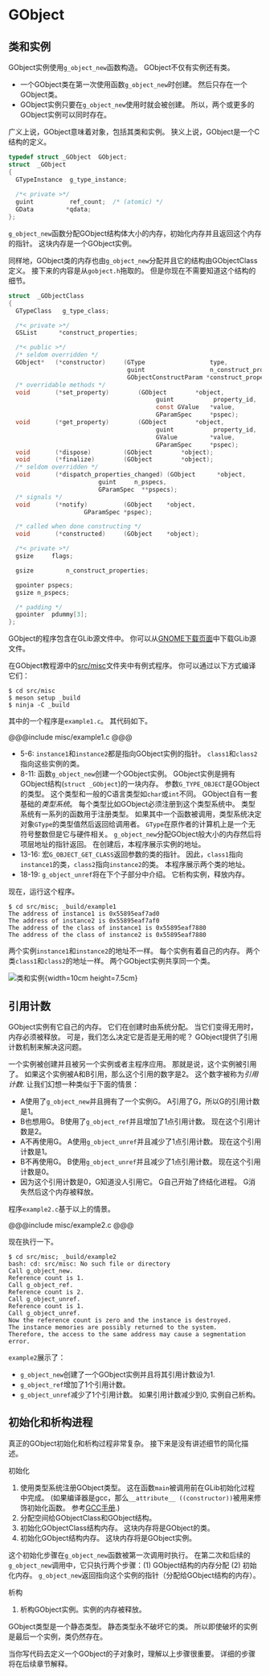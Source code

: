 # GObject

## 类和实例

GObject实例使用`g_object_new`函数构造。
GObject不仅有实例还有类。

- 一个GObject类在第一次使用函数`g_object_new`时创建。
然后只存在一个GObject类。
- GObject实例只要在`g_object_new`使用时就会被创建。
所以，两个或更多的GObject实例可以同时存在。

广义上说，GObject意味着对象，包括其类和实例。
狭义上说，GObject是一个C结构的定义。

~~~C
typedef struct _GObject  GObject;
struct  _GObject
{
  GTypeInstance  g_type_instance;
  
  /*< private >*/
  guint          ref_count;  /* (atomic) */
  GData         *qdata;
};
~~~

`g_object_new`函数分配GObject结构体大小的内存，初始化内存并且返回这个内存的指针。
这块内存是一个GObject实例。

同样地，GObject类的内存也由`g_object_new`分配并且它的结构由GObjectClass定义。
接下来的内容是从`gobject.h`拖取的。
但是你现在不需要知道这个结构的细节。

~~~C
struct  _GObjectClass
{
  GTypeClass   g_type_class;

  /*< private >*/
  GSList      *construct_properties;

  /*< public >*/
  /* seldom overridden */
  GObject*   (*constructor)     (GType                  type,
                                 guint                  n_construct_properties,
                                 GObjectConstructParam *construct_properties);
  /* overridable methods */
  void       (*set_property)		(GObject        *object,
                                         guint           property_id,
                                         const GValue   *value,
                                         GParamSpec     *pspec);
  void       (*get_property)		(GObject        *object,
                                         guint           property_id,
                                         GValue         *value,
                                         GParamSpec     *pspec);
  void       (*dispose)			(GObject        *object);
  void       (*finalize)		(GObject        *object);
  /* seldom overridden */
  void       (*dispatch_properties_changed) (GObject      *object,
					     guint	   n_pspecs,
					     GParamSpec  **pspecs);
  /* signals */
  void	     (*notify)			(GObject	*object,
					 GParamSpec	*pspec);

  /* called when done constructing */
  void	     (*constructed)		(GObject	*object);

  /*< private >*/
  gsize		flags;

  gsize         n_construct_properties;

  gpointer pspecs;
  gsize n_pspecs;

  /* padding */
  gpointer	pdummy[3];
};
~~~

GObject的程序包含在GLib源文件中。
你可以从[GNOME下载页面](https://download.gnome.org/sources/glib/)中下载GLib源文件。

在GObject教程源中的[src/misc](misc)文件夹中有例式程序。
你可以通过以下方式编译它们：

~~~
$ cd src/misc
$ meson setup _build
$ ninja -C _build
~~~

其中的一个程序是`example1.c`。
其代码如下。

@@@include
misc/example1.c
@@@

- 5-6: `instance1`和`instance2`都是指向GObject实例的指针。
`class1`和`class2`指向这些实例的类。
- 8-11: 函数`g_object_new`创建一个GObject实例。
GObject实例是拥有GObject结构(`struct _GObject`)的一块内存。
参数`G_TYPE_OBJECT`是GObject的类型。
这个类型和一般的C语言类型如`char`或`int`不同。
GObject自有一套基础的*类型系统*。
每个类型比如GObject必须注册到这个类型系统中。
类型系统有一系列的函数用于注册类型。
如果其中一个函数被调用，类型系统决定对象`GType`的类型值然后返回给调用者。
`GType`在原作者的计算机上是一个无符号整数但是它与硬件相关。
`g_object_new`分配GObject般大小的内存然后将项层地址的指针返回。
在创建后，本程序展示实例的地址。
- 13-16: 宏`G_OBJECT_GET_CLASS`返回参数的类的指针。
因此，`class1`指向`instance1`的类，`class2`指向`instance2`的类。
本程序展示两个类的地址。
- 18-19: `g_object_unref`将在下个子部分中介绍。
它析构实例，释放内存。

现在，运行这个程序。

~~~
$ cd src/misc; _build/example1
The address of instance1 is 0x55895eaf7ad0
The address of instance2 is 0x55895eaf7af0
The address of the class of instance1 is 0x55895eaf7880
The address of the class of instance2 is 0x55895eaf7880
~~~

两个实例`instance1`和`instance2`的地址不一样。
每个实例有着自己的内存。
两个类`class1`和`class2`的地址一样。
两个GObject实例共享同一个类。

![类和实例](../image/class_instance.png){width=10cm height=7.5cm}

## 引用计数

GObject实例有它自己的内存。
它们在创建时由系统分配。
当它们变得无用时，内存必须被释放。
可是，我们怎么决定它是否是无用的呢？
GObject提供了引用计数机制来解决这问题。

一个实例被创建并且被另一个实例或者主程序应用。
那就是说，这个实例被引用了。
如果这个实例被A和B引用，那么这个引用的数字是2。
这个数字被称为*引用计数*.
让我们幻想一种类似于下面的情景： 

- A使用了`g_object_new`并且拥有了一个实例G。
A引用了G，所以G的引用计数是1。
- B也想用G。
B使用了`g_object_ref`并且增加了1点引用计数。
现在这个引用计数是2。
- A不再使用G。
A使用`g_object_unref`并且减少了1点引用计数。
现在这个引用计数是1。
- B不再使用G。
B使用`g_object_unref`并且减少了1点引用计数。
现在这个引用计数是0。
- 因为这个引用计数是0，G知道没人引用它。
G自己开始了终结化进程。
G消失然后这个内存被释放。

程序`example2.c`基于以上的情景。

@@@include
misc/example2.c
@@@

现在执行一下。

~~~
$ cd src/misc; _build/example2
bash: cd: src/misc: No such file or directory
Call g_object_new.
Reference count is 1.
Call g_object_ref.
Reference count is 2.
Call g_object_unref.
Reference count is 1.
Call g_object_unref.
Now the reference count is zero and the instance is destroyed.
The instance memories are possibly returned to the system.
Therefore, the access to the same address may cause a segmentation error.
~~~

`example2`展示了：

- `g_object_new`创建了一个GObject实例并且将其引用计数设为1.
- `g_object_ref`增加了1个引用计数。
- `g_object_unref`减少了1个引用计数。
如果引用计数减少到0, 实例自己析构。

## 初始化和析构进程

真正的GObject初始化和析构过程非常复杂。
接下来是没有讲述细节的简化描述。

初始化

1. 使用类型系统注册GObject类型。
这在函数`main`被调用前在GLib初始化过程中完成。
(如果编译器是gcc，那么`__attribute__ ((constructor))`被用来修饰初始化函数。
参考[GCC手册](https://gcc.gnu.org/onlinedocs/gcc-10.2.0/gcc/Common-Function-Attributes.html#Common-Function-Attributes).)
2. 分配空间给GObjectClass和GObject结构。
3. 初始化GObjectClass结构内存。
这块内存将是GObject的类。
4. 初始化GObject结构内存。
这块内存将是GObject实例。

这个初始化步骤在`g_object_new`函数被第一次调用时执行。
在第二次和后续的`g_object_new`调用中，它只执行两个步骤：(1) GObject结构的内存分配 (2) 初始化内存。
`g_object_new`返回指向这个实例的指针（分配给GObject结构的内存）。

析构

1. 析构GObject实例。实例的内存被释放。

GObject类型是一个静态类型。
静态类型永不破坏它的类。
所以即使破坏的实例是最后一个实例，类仍然存在。

当你写代码去定义一个GObject的子对象时，理解以上步骤很重要。
详细的步骤将在后续章节解释。
